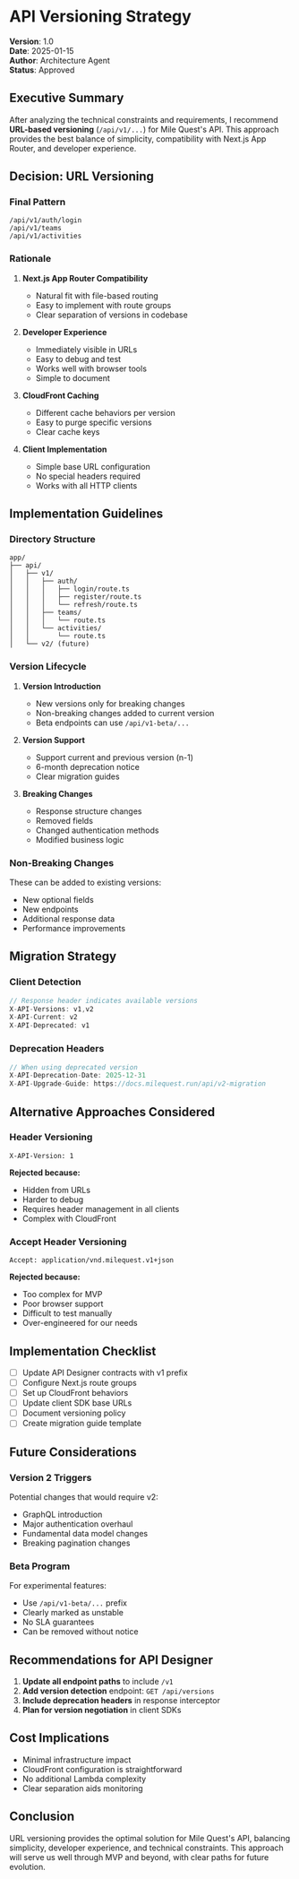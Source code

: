 # API Versioning Strategy

**Version**: 1.0  
**Date**: 2025-01-15  
**Author**: Architecture Agent  
**Status**: Approved

## Executive Summary

After analyzing the technical constraints and requirements, I recommend **URL-based versioning** (`/api/v1/...`) for Mile Quest's API. This approach provides the best balance of simplicity, compatibility with Next.js App Router, and developer experience.

## Decision: URL Versioning

### Final Pattern
```
/api/v1/auth/login
/api/v1/teams
/api/v1/activities
```

### Rationale

1. **Next.js App Router Compatibility**
   - Natural fit with file-based routing
   - Easy to implement with route groups
   - Clear separation of versions in codebase

2. **Developer Experience**
   - Immediately visible in URLs
   - Easy to debug and test
   - Works well with browser tools
   - Simple to document

3. **CloudFront Caching**
   - Different cache behaviors per version
   - Easy to purge specific versions
   - Clear cache keys

4. **Client Implementation**
   - Simple base URL configuration
   - No special headers required
   - Works with all HTTP clients

## Implementation Guidelines

### Directory Structure
```
app/
├── api/
│   ├── v1/
│   │   ├── auth/
│   │   │   ├── login/route.ts
│   │   │   ├── register/route.ts
│   │   │   └── refresh/route.ts
│   │   ├── teams/
│   │   │   └── route.ts
│   │   └── activities/
│   │       └── route.ts
│   └── v2/ (future)
```

### Version Lifecycle

1. **Version Introduction**
   - New versions only for breaking changes
   - Non-breaking changes added to current version
   - Beta endpoints can use `/api/v1-beta/...`

2. **Version Support**
   - Support current and previous version (n-1)
   - 6-month deprecation notice
   - Clear migration guides

3. **Breaking Changes**
   - Response structure changes
   - Removed fields
   - Changed authentication methods
   - Modified business logic

### Non-Breaking Changes
These can be added to existing versions:
- New optional fields
- New endpoints
- Additional response data
- Performance improvements

## Migration Strategy

### Client Detection
```typescript
// Response header indicates available versions
X-API-Versions: v1,v2
X-API-Current: v2
X-API-Deprecated: v1
```

### Deprecation Headers
```typescript
// When using deprecated version
X-API-Deprecation-Date: 2025-12-31
X-API-Upgrade-Guide: https://docs.milequest.run/api/v2-migration
```

## Alternative Approaches Considered

### Header Versioning
```
X-API-Version: 1
```
**Rejected because:**
- Hidden from URLs
- Harder to debug
- Requires header management in all clients
- Complex with CloudFront

### Accept Header Versioning
```
Accept: application/vnd.milequest.v1+json
```
**Rejected because:**
- Too complex for MVP
- Poor browser support
- Difficult to test manually
- Over-engineered for our needs

## Implementation Checklist

- [ ] Update API Designer contracts with v1 prefix
- [ ] Configure Next.js route groups
- [ ] Set up CloudFront behaviors
- [ ] Update client SDK base URLs
- [ ] Document versioning policy
- [ ] Create migration guide template

## Future Considerations

### Version 2 Triggers
Potential changes that would require v2:
- GraphQL introduction
- Major authentication overhaul
- Fundamental data model changes
- Breaking pagination changes

### Beta Program
For experimental features:
- Use `/api/v1-beta/...` prefix
- Clearly marked as unstable
- No SLA guarantees
- Can be removed without notice

## Recommendations for API Designer

1. **Update all endpoint paths** to include `/v1`
2. **Add version detection** endpoint: `GET /api/versions`
3. **Include deprecation headers** in response interceptor
4. **Plan for version negotiation** in client SDKs

## Cost Implications

- Minimal infrastructure impact
- CloudFront configuration is straightforward
- No additional Lambda complexity
- Clear separation aids monitoring

## Conclusion

URL versioning provides the optimal solution for Mile Quest's API, balancing simplicity, developer experience, and technical constraints. This approach will serve us well through MVP and beyond, with clear paths for future evolution.